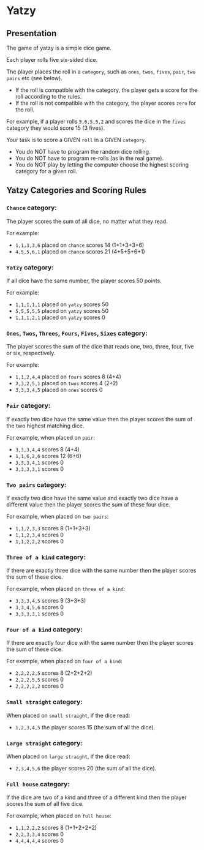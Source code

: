 # Yatzy

## Presentation

The game of yatzy is a simple dice game.

Each player rolls five six-sided dice.

The player places the roll in a `category`, such as `ones`, `twos`, `fives`, `pair`, `two pairs` etc (see below).

- If the roll is compatible with the category, the player gets a score for the roll according to the rules.
- If the roll is not compatible with the category, the player scores `zero` for the roll.

For example, if a player rolls `5,6,5,5,2` and scores the dice in the `fives` category they would score 15 (3 fives).

Your task is to score a GIVEN `roll` in a GIVEN `category`.
- You do NOT have to program the random dice rolling.
- You do NOT have to program re-rolls (as in the real game).
- You do NOT play by letting the computer choose the highest scoring category for a given roll.


## Yatzy Categories and Scoring Rules

### `Chance` category:
The player scores the sum of all dice, no matter what they read.

For example:
- `1,1,3,3,6` placed on `chance` scores 14 (1+1+3+3+6)
- `4,5,5,6,1` placed on `chance` scores 21 (4+5+5+6+1)

### `Yatzy` category:
If all dice have the same number, the player scores 50 points.

For example:
- `1,1,1,1,1` placed on `yatzy` scores 50
- `5,5,5,5,5` placed on `yatzy` scores 50
- `1,1,1,2,1` placed on `yatzy` scores 0

### `Ones`, `Twos`, `Threes`, `Fours`, `Fives`, `Sixes` category:
The player scores the sum of the dice that reads one, two, three, four, five or six, respectively.

For example:
- `1,1,2,4,4` placed on `fours` scores 8 (4+4)
- `2,3,2,5,1` placed on `twos` scores 4  (2+2)
- `3,3,3,4,5` placed on `ones` scores 0

### `Pair` category:
If exactly two dice have the same value then the player scores the sum of the two highest matching dice.

For example, when placed on `pair`:
- `3,3,3,4,4` scores 8 (4+4)
- `1,1,6,2,6` scores 12 (6+6)
- `3,3,3,4,1` scores 0
- `3,3,3,3,1` scores 0

### `Two pairs` category:
If exactly two dice have the same value and exactly two dice have a different value then the player scores the sum of these four dice.

For example, when placed on `two pairs`:
- `1,1,2,3,3` scores 8 (1+1+3+3)
- `1,1,2,3,4` scores 0
- `1,1,2,2,2` scores 0

### `Three of a kind` category:
If there are exactly three dice with the same number then the player scores the sum of these dice.

For example, when placed on `three of a kind`:
- `3,3,3,4,5` scores 9 (3+3+3)
- `3,3,4,5,6` scores 0
- `3,3,3,3,1` scores 0

### `Four of a kind` category:
If there are exactly four dice with the same number then the player scores the sum of these dice.

For example, when placed on `four of a kind`:
- `2,2,2,2,5` scores 8 (2+2+2+2)
- `2,2,2,5,5` scores 0
- `2,2,2,2,2` scores 0

### `Small straight` category:
When placed on `small straight`, if the dice read:
- `1,2,3,4,5` the player scores 15 (the sum of all the dice).

### `Large straight` category:
When placed on `large straight`, if the dice read:
- `2,3,4,5,6` the player scores 20 (the sum of all the dice).

### `Full house` category:
If the dice are two of a kind and three of a different kind then the player scores the sum of all five dice.

For example, when placed on `full house`:
- `1,1,2,2,2` scores 8 (1+1+2+2+2)
- `2,2,3,3,4` scores 0
- `4,4,4,4,4` scores 0

